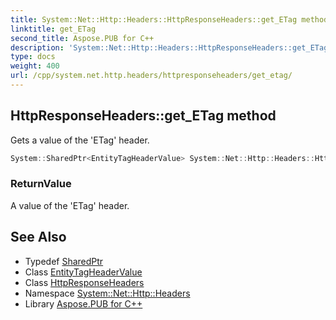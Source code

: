 ```yaml
---
title: System::Net::Http::Headers::HttpResponseHeaders::get_ETag method
linktitle: get_ETag
second_title: Aspose.PUB for C++
description: 'System::Net::Http::Headers::HttpResponseHeaders::get_ETag method. Gets a value of the ''ETag'' header in C++.'
type: docs
weight: 400
url: /cpp/system.net.http.headers/httpresponseheaders/get_etag/
---
```

## HttpResponseHeaders::get_ETag method


Gets a value of the 'ETag' header.

```cpp
System::SharedPtr<EntityTagHeaderValue> System::Net::Http::Headers::HttpResponseHeaders::get_ETag()
```


### ReturnValue

A value of the 'ETag' header.

## See Also

* Typedef [SharedPtr](../../../system/sharedptr/)
* Class [EntityTagHeaderValue](../../entitytagheadervalue/)
* Class [HttpResponseHeaders](../)
* Namespace [System::Net::Http::Headers](../../)
* Library [Aspose.PUB for C++](../../../)
